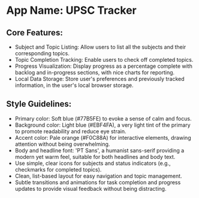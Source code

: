 # **App Name**: UPSC Tracker

## Core Features:

- Subject and Topic Listing: Allow users to list all the subjects and their corresponding topics.
- Topic Completion Tracking: Enable users to check off completed topics.
- Progress Visualization: Display progress as a percentage complete with backlog and in-progress sections, with nice charts for reporting.
- Local Data Storage: Store user's preferences and previously tracked information, in the user's local browser storage.

## Style Guidelines:

- Primary color: Soft blue (#77B5FE) to evoke a sense of calm and focus.
- Background color: Light blue (#EBF4FA), a very light tint of the primary to promote readability and reduce eye strain.
- Accent color: Pale orange (#F0C88A) for interactive elements, drawing attention without being overwhelming.
- Body and headline font: 'PT Sans', a humanist sans-serif providing a modern yet warm feel, suitable for both headlines and body text.
- Use simple, clear icons for subjects and status indicators (e.g., checkmarks for completed topics).
- Clean, list-based layout for easy navigation and topic management.
- Subtle transitions and animations for task completion and progress updates to provide visual feedback without being distracting.